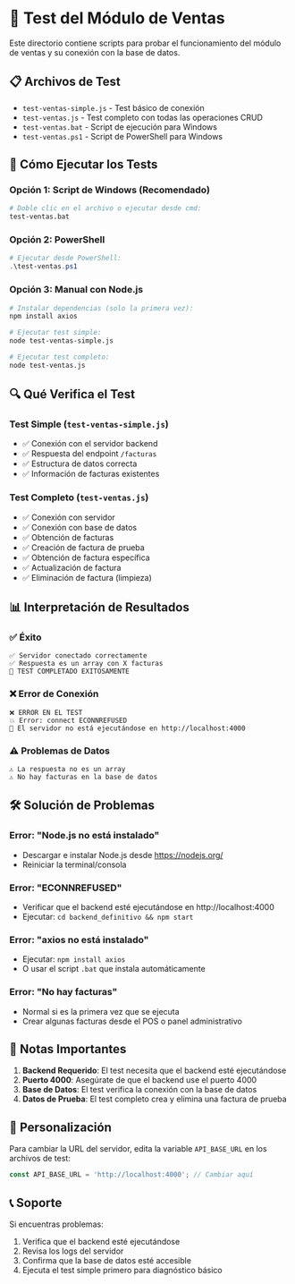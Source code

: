 # 🧪 Test del Módulo de Ventas

Este directorio contiene scripts para probar el funcionamiento del módulo de ventas y su conexión con la base de datos.

## 📋 Archivos de Test

- `test-ventas-simple.js` - Test básico de conexión
- `test-ventas.js` - Test completo con todas las operaciones CRUD
- `test-ventas.bat` - Script de ejecución para Windows
- `test-ventas.ps1` - Script de PowerShell para Windows

## 🚀 Cómo Ejecutar los Tests

### Opción 1: Script de Windows (Recomendado)
```bash
# Doble clic en el archivo o ejecutar desde cmd:
test-ventas.bat
```

### Opción 2: PowerShell
```powershell
# Ejecutar desde PowerShell:
.\test-ventas.ps1
```

### Opción 3: Manual con Node.js
```bash
# Instalar dependencias (solo la primera vez):
npm install axios

# Ejecutar test simple:
node test-ventas-simple.js

# Ejecutar test completo:
node test-ventas.js
```

## 🔍 Qué Verifica el Test

### Test Simple (`test-ventas-simple.js`)
- ✅ Conexión con el servidor backend
- ✅ Respuesta del endpoint `/facturas`
- ✅ Estructura de datos correcta
- ✅ Información de facturas existentes

### Test Completo (`test-ventas.js`)
- ✅ Conexión con servidor
- ✅ Conexión con base de datos
- ✅ Obtención de facturas
- ✅ Creación de factura de prueba
- ✅ Obtención de factura específica
- ✅ Actualización de factura
- ✅ Eliminación de factura (limpieza)

## 📊 Interpretación de Resultados

### ✅ Éxito
```
✅ Servidor conectado correctamente
✅ Respuesta es un array con X facturas
🎉 TEST COMPLETADO EXITOSAMENTE
```

### ❌ Error de Conexión
```
❌ ERROR EN EL TEST
💥 Error: connect ECONNREFUSED
🔌 El servidor no está ejecutándose en http://localhost:4000
```

### ⚠️ Problemas de Datos
```
⚠️ La respuesta no es un array
⚠️ No hay facturas en la base de datos
```

## 🛠️ Solución de Problemas

### Error: "Node.js no está instalado"
- Descargar e instalar Node.js desde https://nodejs.org/
- Reiniciar la terminal/consola

### Error: "ECONNREFUSED"
- Verificar que el backend esté ejecutándose en http://localhost:4000
- Ejecutar: `cd backend_definitivo && npm start`

### Error: "axios no está instalado"
- Ejecutar: `npm install axios`
- O usar el script `.bat` que instala automáticamente

### Error: "No hay facturas"
- Normal si es la primera vez que se ejecuta
- Crear algunas facturas desde el POS o panel administrativo

## 📝 Notas Importantes

1. **Backend Requerido**: El test necesita que el backend esté ejecutándose
2. **Puerto 4000**: Asegúrate de que el backend use el puerto 4000
3. **Base de Datos**: El test verifica la conexión con la base de datos
4. **Datos de Prueba**: El test completo crea y elimina una factura de prueba

## 🔧 Personalización

Para cambiar la URL del servidor, edita la variable `API_BASE_URL` en los archivos de test:

```javascript
const API_BASE_URL = 'http://localhost:4000'; // Cambiar aquí
```

## 📞 Soporte

Si encuentras problemas:
1. Verifica que el backend esté ejecutándose
2. Revisa los logs del servidor
3. Confirma que la base de datos esté accesible
4. Ejecuta el test simple primero para diagnóstico básico








